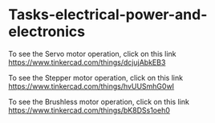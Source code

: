 # Tasks-electrical-power-and-electronics

To see the Servo motor operation, click on this link
https://www.tinkercad.com/things/dcjujAbkEB3

To see the Stepper motor operation, click on this link
https://www.tinkercad.com/things/hvUUSmhG0wI

To see the Brushless motor operation, click on this link
https://www.tinkercad.com/things/bK8DSs1oeh0
